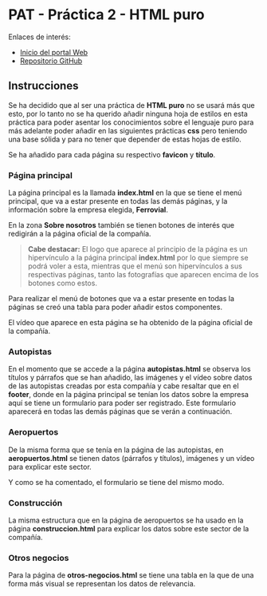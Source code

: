 # PAT - Práctica 2 - HTML puro
Enlaces de interés: 
- [Inicio del portal Web](https://javierjg001.github.io/PAT-P2/)
- [Repositorio GitHub](https://github.com/javierjg001/PAT-P2.git)

## Instrucciones

Se ha decidido que al ser una práctica de **HTML puro** no se usará más que esto,
por lo tanto no se ha querido añadir ninguna hoja de estilos en esta práctica
para poder asentar los conocimientos sobre el lenguaje puro para más adelante
poder añadir en las siguientes prácticas **css** pero teniendo una base sólida
y para no tener que depender de estas hojas de estilo.

Se ha añadido para cada página su respectivo **favicon** y **título**.

### Página principal
La página principal es la llamada **index.html** en la que se tiene
el menú principal, que va a estar presente en todas las demás páginas,
y la información sobre la empresa elegida, **Ferrovial**.

En la zona **Sobre nosotros** también se tienen botones de interés que
redigirán a la página oficial de la compañía.

> **Cabe destacar:** El logo que aparece al principio de la página es un 
hipervínculo a la página principal **index.html** por lo que siempre se podrá voler
a esta, mientras que el menú son hipervínculos a sus respectivas páginas, tanto 
las fotografías que aparecen encima de los botones como estos.

Para realizar el menú de botones que va a estar presente en todas la páginas se 
creó una tabla para poder añadir estos componentes.

El vídeo que aparece en esta página se ha obtenido de la página oficial de la compañía.

### Autopistas
En el momento que se accede a la página **autopistas.html** se observa los títulos y 
párrafos que se han añadido, las imágenes y el vídeo sobre datos de las autopistas creadas
por esta compañía y cabe resaltar que en el **footer**, donde en la página principal se tenían
los datos sobre la empresa aquí se tiene un formulario para poder ser registrado. Este
formulario aparecerá en todas las demás páginas que se verán a continuación.

### Aeropuertos
De la misma forma que se tenía en la página de las autopistas, en **aeropuertos.html**
se tienen datos (párrafos y títulos), imágenes y un vídeo para explicar este sector.

Y como se ha comentado, el formulario se tiene del mismo modo. 

### Construcción
La misma estructura que en la página de aeropuertos se ha usado en la página
**construccion.html** para explicar los datos sobre este sector de la compañía.

### Otros negocios
Para la página de **otros-negocios.html** se tiene una tabla en la que de una forma
más visual se representan los datos de relevancia.